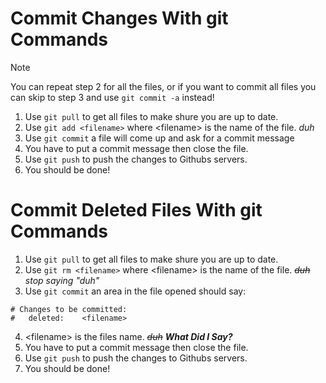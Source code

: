 # Commit Changes With git Commands
> [!NOTE]
> You can repeat step 2 for all the files, or if you want to commit all files you can skip to step 3 and use `git commit -a` instead!
1. Use `git pull` to get all files to make shure you are up to date.
2. Use `git add <filename>` where \<filename\> is the name of the file. *duh*
3. Use `git commit` a file will come up and ask for a commit message
4. You have to put a commit message then close the file.
5. Use `git push` to push the changes to Githubs servers.
6. You should be done!

# Commit Deleted Files With git Commands
1. Use `git pull` to get all files to make shure you are up to date.
2. Use `git rm <filename>` where \<filename\> is the name of the file. ~~*duh*~~ *stop saying "duh"*
3. Use `git commit` an area in the file opened should say:
```
# Changes to be committed:
#	deleted:    <filename>
```
4. \<filename\> is the files name. ~~*duh*~~ ***What Did I Say?***
5. You have to put a commit message then close the file.
6. Use `git push` to push the changes to Githubs servers.
7. You should be done!